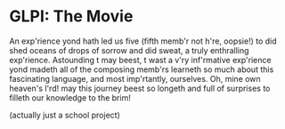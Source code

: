 # GLPI: The Movie
An exp'rience yond hath led us five (fifth memb'r not h're, oopsie!) to did shed oceans of drops of sorrow and did sweat, a truly enthralling exp'rience. 
Astounding t may beest, t wast a v'ry inf'rmative exp'rience yond madeth all of the composing memb'rs learneth so much about this fascinating language, and most imp'rtantly, ourselves. 
Oh, mine own heaven's l'rd! may this journey beest so longeth and full of surprises to filleth our knowledge to the brim!


(actually just a school project)
